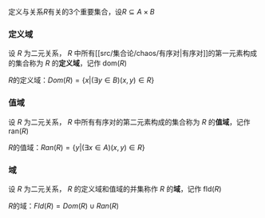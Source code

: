 

定义与关系$R$有关的3个重要集合，设$R⊆A×B$

### 定义域
设 $R$ 为二元关系， $R$ 中所有[[src/集合论/chaos/有序对|有序对]]的第一元素构成的集合称为 $R$ 的**定义域**，记作  ${\mbox{dom}}(R)$ 

$R$的定义域：$Dom (R)=\{x|(∃y∈B)(x,y)∈R\}$

### 值域
设 $R$ 为二元关系， $R$ 中所有有序对的第二元素构成的集合称为 $R$ 的**值域**，记作 ${\mbox{ran}}(R)$

$R$的值域：$Ran(R)=\{y|(∃x∈A)(x,y)∈R\}$

### 域
设 $R$ 为二元关系， $R$ 的定义域和值域的并集称作 $R$ 的**域**，记作 ${\mbox{fld}}(R)$ 

$R$的域：$Fld(R)=Dom(R)∪Ran(R)$


